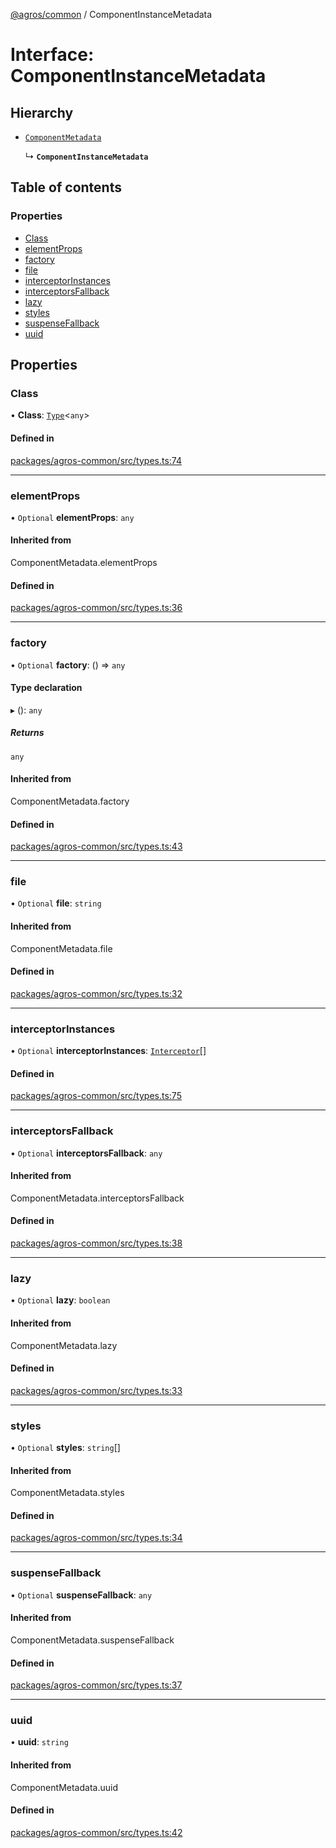 [@agros/common](../index.md) / ComponentInstanceMetadata

# Interface: ComponentInstanceMetadata

## Hierarchy

- [`ComponentMetadata`](../index.md#componentmetadata)

  ↳ **`ComponentInstanceMetadata`**

## Table of contents

### Properties

- [Class](ComponentInstanceMetadata.md#class)
- [elementProps](ComponentInstanceMetadata.md#elementprops)
- [factory](ComponentInstanceMetadata.md#factory)
- [file](ComponentInstanceMetadata.md#file)
- [interceptorInstances](ComponentInstanceMetadata.md#interceptorinstances)
- [interceptorsFallback](ComponentInstanceMetadata.md#interceptorsfallback)
- [lazy](ComponentInstanceMetadata.md#lazy)
- [styles](ComponentInstanceMetadata.md#styles)
- [suspenseFallback](ComponentInstanceMetadata.md#suspensefallback)
- [uuid](ComponentInstanceMetadata.md#uuid)

## Properties

### <a id="class" name="class"></a> Class

• **Class**: [`Type`](../index.md#type)<`any`\>

#### Defined in

[packages/agros-common/src/types.ts:74](https://github.com/agrosjs/agros/blob/f31aa82/packages/agros-common/src/types.ts#L74)

___

### <a id="elementprops" name="elementprops"></a> elementProps

• `Optional` **elementProps**: `any`

#### Inherited from

ComponentMetadata.elementProps

#### Defined in

[packages/agros-common/src/types.ts:36](https://github.com/agrosjs/agros/blob/f31aa82/packages/agros-common/src/types.ts#L36)

___

### <a id="factory" name="factory"></a> factory

• `Optional` **factory**: () => `any`

#### Type declaration

▸ (): `any`

##### Returns

`any`

#### Inherited from

ComponentMetadata.factory

#### Defined in

[packages/agros-common/src/types.ts:43](https://github.com/agrosjs/agros/blob/f31aa82/packages/agros-common/src/types.ts#L43)

___

### <a id="file" name="file"></a> file

• `Optional` **file**: `string`

#### Inherited from

ComponentMetadata.file

#### Defined in

[packages/agros-common/src/types.ts:32](https://github.com/agrosjs/agros/blob/f31aa82/packages/agros-common/src/types.ts#L32)

___

### <a id="interceptorinstances" name="interceptorinstances"></a> interceptorInstances

• `Optional` **interceptorInstances**: [`Interceptor`](Interceptor.md)[]

#### Defined in

[packages/agros-common/src/types.ts:75](https://github.com/agrosjs/agros/blob/f31aa82/packages/agros-common/src/types.ts#L75)

___

### <a id="interceptorsfallback" name="interceptorsfallback"></a> interceptorsFallback

• `Optional` **interceptorsFallback**: `any`

#### Inherited from

ComponentMetadata.interceptorsFallback

#### Defined in

[packages/agros-common/src/types.ts:38](https://github.com/agrosjs/agros/blob/f31aa82/packages/agros-common/src/types.ts#L38)

___

### <a id="lazy" name="lazy"></a> lazy

• `Optional` **lazy**: `boolean`

#### Inherited from

ComponentMetadata.lazy

#### Defined in

[packages/agros-common/src/types.ts:33](https://github.com/agrosjs/agros/blob/f31aa82/packages/agros-common/src/types.ts#L33)

___

### <a id="styles" name="styles"></a> styles

• `Optional` **styles**: `string`[]

#### Inherited from

ComponentMetadata.styles

#### Defined in

[packages/agros-common/src/types.ts:34](https://github.com/agrosjs/agros/blob/f31aa82/packages/agros-common/src/types.ts#L34)

___

### <a id="suspensefallback" name="suspensefallback"></a> suspenseFallback

• `Optional` **suspenseFallback**: `any`

#### Inherited from

ComponentMetadata.suspenseFallback

#### Defined in

[packages/agros-common/src/types.ts:37](https://github.com/agrosjs/agros/blob/f31aa82/packages/agros-common/src/types.ts#L37)

___

### <a id="uuid" name="uuid"></a> uuid

• **uuid**: `string`

#### Inherited from

ComponentMetadata.uuid

#### Defined in

[packages/agros-common/src/types.ts:42](https://github.com/agrosjs/agros/blob/f31aa82/packages/agros-common/src/types.ts#L42)
